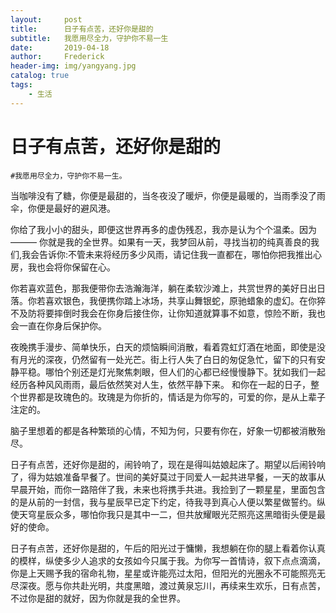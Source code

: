 ```yaml
---
layout:     post
title:      日子有点苦，还好你是甜的
subtitle:   我愿用尽全力，守护你不易一生
date:       2019-04-18
author:     Frederick
header-img: img/yangyang.jpg
catalog: true
tags:
    - 生活
---
```

# 日子有点苦，还好你是甜的
```
#我愿用尽全力，守护你不易一生。
```
当咖啡没有了糖，你便是最甜的，当冬夜没了暖炉，你便是最暖的，当雨季没了雨伞，你便是最好的避风港。

你给了我小小的甜头，即便这世界再多的虚伪残忍，我亦是认为个个温柔。因为——— 你就是我的全世界。如果有一天，我梦回从前，寻找当初的纯真善良的我们,我会告诉你:不管未来将经历多少风雨，请记住我一直都在，哪怕你把我推出心房，我也会将你保留在心。

你若喜欢蓝色，那我便带你去浩瀚海洋，躺在柔软沙滩上，共赏世界的美好日出日落。你若喜欢银色，我便携你踏上冰场，共享山舞银蛇，原驰蜡象的虚幻。在你猝不及防将要摔倒时我会在你身后接住你，让你知道就算事不如意，惊险不断，我也会一直在你身后保护你。

夜晚携手漫步、简单快乐，白天的烦恼瞬间消散，看着霓虹灯酒在地面，即使是没有月光的深夜，仍然留有一处光芒。街上行人失了白日的匆促急忙，留下的只有安静平稳。哪怕个别还是灯光聚焦刺眼，但人们的心都已经慢慢静下。犹如我们一起经历各种风风雨雨，最后依然笑对人生，依然平静下来。
和你在一起的日子，整个世界都是玫瑰色的。玫瑰是为你折的，情话是为你写的，可爱的你，是从上辈子注定的。

脑子里想着的都是各种繁琐的心情，不知为何，只要有你在，好象一切都被消散殆尽。

日子有点苦，还好你是甜的，闹铃响了，现在是得叫姑娘起床了。期望以后闹铃响了，得为姑娘准备早餐了。世间的美好莫过于同爱人一起共进早餐，一天的故事从早晨开始，而你一路陪伴了我，未来也将携手共进。我捡到了一颗星星，里面包含的是从前的一封信，我与星辰早已定下约定，待我寻到真心人便以繁星做誓约。纵使天穹星辰众多，哪怕你我只是其中一二，但共放耀眼光茫照亮这黑暗街头便是最好的使命。

日子有点苦，还好你是甜的，午后的阳光过于慵懒，我想躺在你的腿上看着你认真的模样，纵使多少人追求的女孩如今只属于我。为你写一首情诗，叙下点点滴滴，你是上天赐予我的宿命礼物，星星或许能亮过太阳，但阳光的光圈永不可能照亮无尽深夜。愿与你共赴光明，共度黑暗，渡过黄泉忘川，再续来生欢乐，日有点苦，不过你是甜的就好，因为你就是我的全世界。